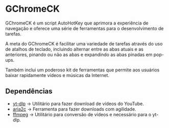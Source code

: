 # GChromeCK

 GChromeCK é um script AutoHotKey que aprimora a experiência de navegação e oferece uma série de ferramentas para o desenvolvimento de tarefas.

 A meta do GChromeCK é facilitar uma variedade de tarefas através do uso de atalhos de teclado, incluindo alternar entre as abas atuais e as anteriores, pinando ou não as abas e expandindo as abas pinadas em pop-ups.

 Também inclui um poderoso kit de ferramentas que permite aos usuários baixar rapidamente vídeos e músicas da Internet.

## Dependências

- [yt-dlp](https://github.com/yt-dlp/yt-dlp) → Utilitário para fazer download de vídeos do YouTube.
- [aria2c](https://github.com/aria2/aria2) → Ferramenta para fazer downloads com agilidade.
- [ffmpeg](https://github.com/FFmpeg/FFmpeg) → Utilitário para conversão de vídeos e necessário para o yt-dlp.
